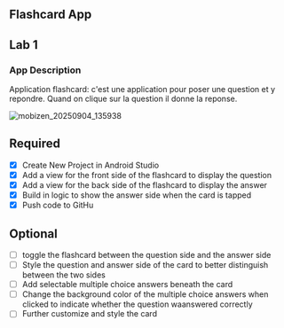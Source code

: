 ﻿## Flashcard App
## Lab 1
### App Description
Application flashcard: c'est une application pour poser une question et y repondre. Quand on clique sur la question il donne la reponse. 


![mobizen_20250904_135938](https://github.com/user-attachments/assets/177de8eb-e56f-402f-a692-e600e30eddaf)
## Required
- [X] Create New Project in Android Studio
- [X] Add a view for the front side of the flashcard to display the question
- [X] Add a view for the back side of the flashcard to display the answer
- [X] Build in logic to show the answer side when the card is tapped
- [X] Push code to GitHu

## Optional
- [ ] toggle the flashcard between the question side and the answer side
- [ ] Style the question and answer side of the card to better distinguish between the two sides
- [ ] Add selectable multiple choice answers beneath the card
- [ ] Change the background color of the multiple choice answers when clicked to indicate whether the question waanswered correctly
- [ ] Further customize and style the card
